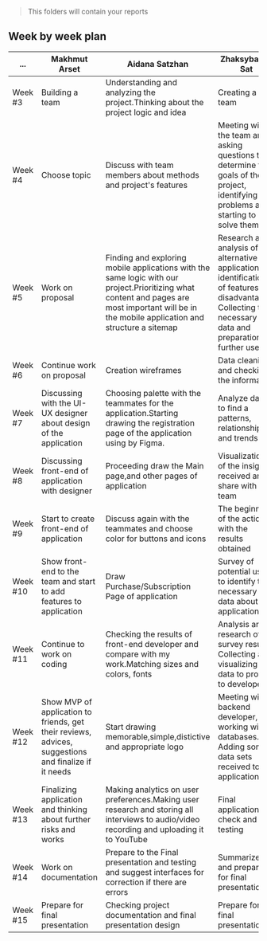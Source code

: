 > This folders will contain your reports
## Week by week plan
|...|Makhmut Arset|Aidana Satzhan|Zhaksybayev Sat|
|---|---|---|---|
|Week #3|Building a team|Understanding and analyzing the project.Thinking about the project logic and idea|Creating a team|
|Week #4|Choose topic|Discuss with team members about methods and project's features|Meeting with the team and asking questions to determine the goals of the project, identifying problems and starting to solve them|
|Week #5|Work on proposal|Finding and exploring mobile applications with the same logic with our project.Prioritizing what content and pages are most important will be in the mobile application and structure a sitemap|Research and analysis of alternative applications, identification of features and disadvantages. Collecting the necessary data and preparation for further use|
|Week #6|Continue work on proposal|Creation wireframes|Data cleaning and checking the information|
|Week #7|Discussing with the UI-UX designer about design of the application|Choosing palette with the teammates for the application.Starting drawing the registration page of the application using by Figma.|Analyze data to find a patterns, relationships and trends |
|Week #8|Discussing front-end of application with designer|Proceeding draw the Main page,and other pages of application|Visualization of the insights received and share with the team|
|Week #9|Start to create front-end of application|Discuss again with the teammates and choose color for buttons and icons|The beginning of the action with the results obtained|
|Week #10|Show front-end to the team and start to add features to application|Draw Purchase/Subscription Page of application|Survey of potential users to identify the necessary data about the application|
|Week #11|Continue to work on coding|Checking the results of front-end developer and compare with my work.Matching sizes and colors, fonts|Analysis and research of the survey results. Collecting and visualizing data to provide to developers|
|Week #12|Show MVP of application to friends, get their reviews, advices, suggestions and finalize if it needs|Start drawing memorable,simple,distictive and appropriate logo|Meeting with a backend developer, working with databases. Adding some data sets received to the application|
|Week #13|Finalizing application and thinking about further risks and works|Making analytics on user preferences.Making user research and storing all interviews to audio/video recording and uploading it to YouTube |Final application check and testing|
|Week #14|Work on documentation|Prepare to the Final presentation and testing and suggest interfaces for correction if there are  errors |Summarize and prepare for final presentation|
|Week #15|Prepare for final presentation|Checking project documentation and final presentation design|Prepare for final presentation|

